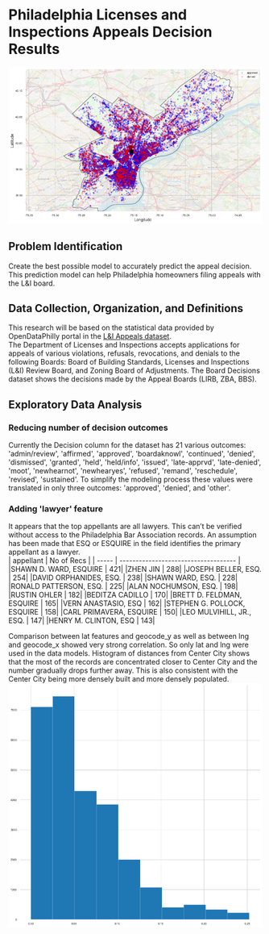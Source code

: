 # Philadelphia Licenses and Inspections Appeals Decision Results
<img src="images/appeal_map.png"/>  

## Problem Identification  
Create the best possible model to accurately predict the appeal decision. This prediction model can help Philadelphia homeowners filing appeals with the L&I board. 

## Data Collection, Organization, and Definitions  
This research will be based on the statistical data provided by OpenDataPhilly portal in the [L&I Appeals dataset](https://www.opendataphilly.org/dataset/license-and-inspections-appeals/resource/b721ad52-9e27-46d2-b494-6bf0ef1c7603).  
The Department of Licenses and Inspections accepts applications for appeals of various violations, refusals, revocations, and denials to the following Boards: Board of Building Standards, Licenses and Inspections (L&I) Review Board, and Zoning Board of Adjustments. The Board Decisions dataset shows the decisions made by the Appeal Boards (LIRB, ZBA, BBS).  
  
## Exploratory Data Analysis  
### Reducing number of decision outcomes
Currently the Decision column for the dataset has 21 various outcomes: 'admin/review', 'affirmed', 'approved', 'boardaknowl', 'continued', 'denied', 'dismissed', 'granted', 'held', 'held/info', 'issued', 'late-apprvd', 'late-denied', 'moot', 'newhearnot', 'newhearyes', 'refused', 'remand', 'reschedule', 'revised', 'sustained'. To simplify the modeling process these values were translated in only three outcomes: 'approved', 'denied', and 'other'.  
### Adding 'lawyer' feature  
It appears that the top appellants are all lawyers. This can’t be verified without access to the Philadelphia Bar Association records. 
An assumption has been made that ESQ or ESQUIRE in the field identifies the primary appellant as a lawyer.  
| appellant | No of Recs |
| ----- | ------------------------------------ |
|SHAWN D. WARD, ESQUIRE | 421|
|ZHEN JIN | 288|
|JOSEPH BELLER, ESQ. | 254|
|DAVID ORPHANIDES, ESQ. | 238|
|SHAWN WARD, ESQ. | 228|
|RONALD PATTERSON, ESQ. | 225|
|ALAN NOCHUMSON, ESQ. | 198|
|RUSTIN OHLER | 182|
|BEDITZA CADILLO | 170|
|BRETT D. FELDMAN, ESQUIRE | 165|
|VERN ANASTASIO, ESQ | 162|
|STEPHEN G. POLLOCK, ESQUIRE | 158|
|CARL PRIMAVERA, ESQUIRE | 150|
|LEO MULVIHILL, JR., ESQ. | 147|
|HENRY M. CLINTON, ESQ | 143|


Comparison between lat features and geocode_y as well as between lng and geocode_x showed very strong correlation. So only lat and lng were used in the data models.
Histogram of distances from Center City shows that the most of the records are concentrated closer to Center City and the number gradually drops further away. This is also consistent with the Center City being more densely built and more densely populated.
<img src="images/distances_from_CC.png"/>  
